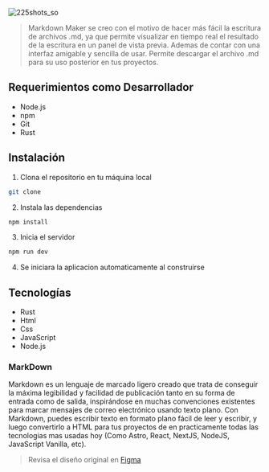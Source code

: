 ![225shots_so](https://github.com/user-attachments/assets/47fbdaab-1948-42de-91a2-ae02d8afacd3)

> Markdown Maker se creo con el motivo de hacer más fácil la escritura de archivos .md, ya que permite visualizar en tiempo real el resultado de la escritura en un panel de vista previa. Ademas de contar con una interfaz amigable y sencilla de usar. Permite descargar el archivo .md para su uso posterior en tus proyectos.

## Requerimientos como Desarrollador

- Node.js
- npm
- Git
- Rust

## Instalación

1. Clona el repositorio en tu máquina local
```bash
git clone
```

2. Instala las dependencias
```bash
npm install
```

3. Inicia el servidor
```bash
npm run dev
```

4. Se iniciara la aplicacion automaticamente al construirse

## Tecnologías

- Rust
- Html
- Css
- JavaScript
- Node.js

### MarkDown

Markdown es un lenguaje de marcado ligero creado que trata de conseguir la máxima legibilidad y facilidad de publicación tanto en su forma de entrada como de salida, inspirándose en muchas convenciones existentes para marcar mensajes de correo electrónico usando texto plano. Con Markdown, puedes escribir texto en formato plano fácil de leer y escribir, y luego convertirlo a HTML para tus proyectos de en practicamente todas las tecnologias mas usadas hoy (Como Astro, React, NextJS, NodeJS, JavaScript Vanilla, etc).

> Revisa el diseño original en [Figma](https://www.figma.com/design/uCQ1kRRKEx1A1K8TrhpCIE/Markdown-Creator?node-id=0-1&t=jwaXA2rELhoLCj1h-1)
